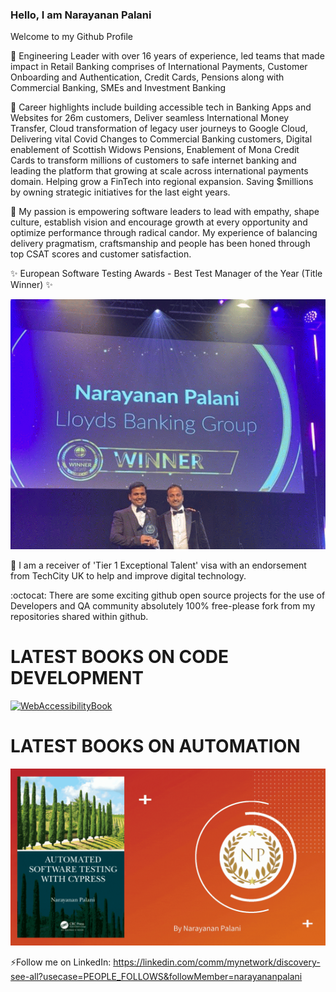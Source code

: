### Hello, I am Narayanan Palani


Welcome to my Github Profile 

🔭 Engineering Leader with over 16 years of experience, led teams that made impact in Retail Banking comprises of International Payments, Customer Onboarding and Authentication, Credit Cards, Pensions along with Commercial Banking, SMEs and Investment Banking

🔭 Career highlights include building accessible tech in Banking Apps and Websites for 26m customers, Deliver seamless International Money Transfer, Cloud transformation of legacy user journeys to Google Cloud, Delivering vital Covid Changes to Commercial Banking customers, Digital enablement of Scottish Widows Pensions, Enablement of Mona Credit Cards to transform millions of customers to safe internet banking and leading the platform that growing at scale across international payments domain. Helping grow a FinTech into regional expansion. Saving $millions by owning strategic initiatives for the last eight years. 

🔭 My passion is empowering software leaders to lead with empathy, shape culture, establish vision and encourage growth at every opportunity and optimize performance through radical candor. My experience of balancing delivery pragmatism, craftsmanship and people has been honed through top CSAT scores and customer satisfaction.


:sparkles: European Software Testing Awards - Best Test Manager of the Year (Title Winner) :sparkles:

[![European Software Testing Awards](https://github.com/narayananpalani/narayananpalani/blob/master/images/european_testing_awards_mini.gif?raw=true)](https://engineers-hub.teachable.com/)


 🌱 I am a receiver of 'Tier 1 Exceptional Talent' visa with an endorsement from TechCity UK to help and improve digital technology.

:octocat: There are some exciting github open source projects for the use of Developers and QA community absolutely 100% free-please fork from my repositories shared within github.
 

# LATEST BOOKS ON CODE DEVELOPMENT
[![WebAccessibilityBook](https://images.routledge.com/common/jackets/crclarge/978103220/9781032202006.jpg)](https://www.routledge.com/The-Web-Accessibility-Project-Development-and-Testing-Best-Practices/Palani/p/book/9781032202006)

# LATEST BOOKS ON AUTOMATION

[![CypressIOBook](https://github.com/narayananpalani/cypress-test-techniques/blob/master/lessons/CypressIOtestframework.gif?raw=true)](https://www.routledge.com/Automated-Software-Testing-with-Cypress/Palani/p/book/9780367699543)


⚡Follow me on LinkedIn: https://linkedin.com/comm/mynetwork/discovery-see-all?usecase=PEOPLE_FOLLOWS&followMember=narayananpalani

<!--
**narayananpalani/narayananpalani** is a ✨ _special_ ✨ repository because its `README.md` (this file) appears on your GitHub profile.

Here are some ideas to get you started:

- 🔭 I’m currently working on ...
- 🌱 I’m currently learning ...
- 👯 I’m looking to collaborate on ...
- 🤔 I’m looking for help with ...
- 💬 Ask me about ...
- 📫 How to reach me: ...
- 😄 Pronouns: ...
- ⚡ Fun fact: ...
-->
